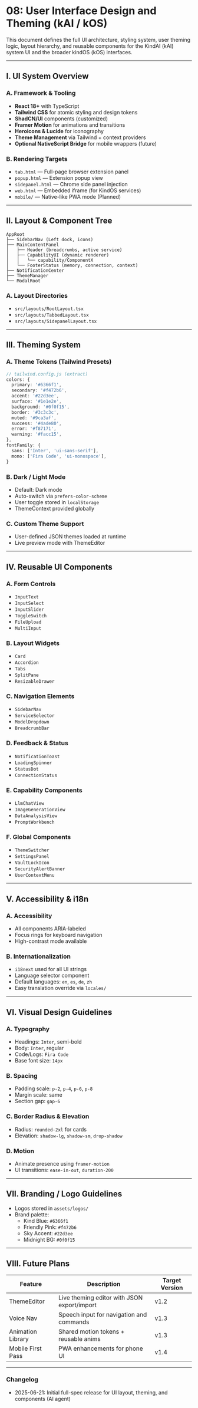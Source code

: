 # 08: User Interface Design and Theming (kAI / kOS)

This document defines the full UI architecture, styling system, user theming logic, layout hierarchy, and reusable components for the KindAI (kAI) system UI and the broader kindOS (kOS) interfaces.

---

## I. UI System Overview

### A. Framework & Tooling

- **React 18+** with TypeScript
- **Tailwind CSS** for atomic styling and design tokens
- **ShadCN/UI** components (customized)
- **Framer Motion** for animations and transitions
- **Heroicons & Lucide** for iconography
- **Theme Management** via Tailwind + context providers
- **Optional NativeScript Bridge** for mobile wrappers (future)

### B. Rendering Targets

- `tab.html` — Full-page browser extension panel
- `popup.html` — Extension popup view
- `sidepanel.html` — Chrome side panel injection
- `web.html` — Embedded iframe (for KindOS services)
- `mobile/` — Native-like PWA mode (Planned)

---

## II. Layout & Component Tree

```text
AppRoot
├── SidebarNav (Left dock, icons)
├── MainContentPanel
│   ├── Header (breadcrumbs, active service)
│   ├── CapabilityUI (dynamic renderer)
│   │   └── capability/ComponentX
│   └── FooterStatus (memory, connection, context)
├── NotificationCenter
├── ThemeManager
└── ModalRoot
```

### A. Layout Directories

- `src/layouts/RootLayout.tsx`
- `src/layouts/TabbedLayout.tsx`
- `src/layouts/SidepanelLayout.tsx`

---

## III. Theming System

### A. Theme Tokens (Tailwind Presets)

```ts
// tailwind.config.js (extract)
colors: {
  primary: '#6366f1',
  secondary: '#f472b6',
  accent: '#22d3ee',
  surface: '#1e1e2e',
  background: '#0f0f15',
  border: '#3c3c3c',
  muted: '#9ca3af',
  success: '#4ade80',
  error: '#f87171',
  warning: '#facc15',
},
fontFamily: {
  sans: ['Inter', 'ui-sans-serif'],
  mono: ['Fira Code', 'ui-monospace'],
}
```

### B. Dark / Light Mode

- Default: Dark mode
- Auto-switch via `prefers-color-scheme`
- User toggle stored in `localStorage`
- ThemeContext provided globally

### C. Custom Theme Support

- User-defined JSON themes loaded at runtime
- Live preview mode with ThemeEditor

---

## IV. Reusable UI Components

### A. Form Controls

- `InputText`
- `InputSelect`
- `InputSlider`
- `ToggleSwitch`
- `FileUpload`
- `MultiInput`

### B. Layout Widgets

- `Card`
- `Accordion`
- `Tabs`
- `SplitPane`
- `ResizableDrawer`

### C. Navigation Elements

- `SidebarNav`
- `ServiceSelector`
- `ModelDropdown`
- `BreadcrumbBar`

### D. Feedback & Status

- `NotificationToast`
- `LoadingSpinner`
- `StatusDot`
- `ConnectionStatus`

### E. Capability Components

- `LlmChatView`
- `ImageGenerationView`
- `DataAnalysisView`
- `PromptWorkbench`

### F. Global Components

- `ThemeSwitcher`
- `SettingsPanel`
- `VaultLockIcon`
- `SecurityAlertBanner`
- `UserContextMenu`

---

## V. Accessibility & i18n

### A. Accessibility

- All components ARIA-labeled
- Focus rings for keyboard navigation
- High-contrast mode available

### B. Internationalization

- `i18next` used for all UI strings
- Language selector component
- Default languages: `en`, `es`, `de`, `zh`
- Easy translation override via `locales/`

---

## VI. Visual Design Guidelines

### A. Typography

- Headings: `Inter`, semi-bold
- Body: `Inter`, regular
- Code/Logs: `Fira Code`
- Base font size: `14px`

### B. Spacing

- Padding scale: `p-2`, `p-4`, `p-6`, `p-8`
- Margin scale: same
- Section gap: `gap-6`

### C. Border Radius & Elevation

- Radius: `rounded-2xl` for cards
- Elevation: `shadow-lg`, `shadow-sm`, `drop-shadow`

### D. Motion

- Animate presence using `framer-motion`
- UI transitions: `ease-in-out`, `duration-200`

---

## VII. Branding / Logo Guidelines

- Logos stored in `assets/logos/`
- Brand palette:
  - Kind Blue: `#6366f1`
  - Friendly Pink: `#f472b6`
  - Sky Accent: `#22d3ee`
  - Midnight BG: `#0f0f15`

---

## VIII. Future Plans

| Feature           | Description                                 | Target Version |
| ----------------- | ------------------------------------------- | -------------- |
| ThemeEditor       | Live theming editor with JSON export/import | v1.2           |
| Voice Nav         | Speech input for navigation and commands    | v1.3           |
| Animation Library | Shared motion tokens + reusable anims       | v1.3           |
| Mobile First Pass | PWA enhancements for phone UI               | v1.4           |

---

### Changelog

- 2025-06-21: Initial full-spec release for UI layout, theming, and components (AI agent)


